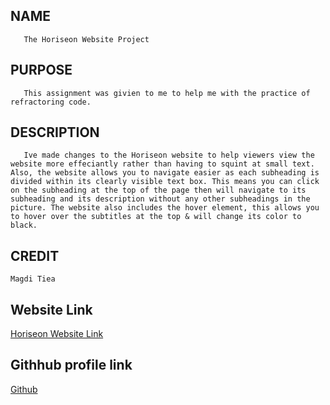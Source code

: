 
## NAME

       The Horiseon Website Project


## PURPOSE
  
       This assignment was givien to me to help me with the practice of refractoring code.



## DESCRIPTION

       Ive made changes to the Horiseon website to help viewers view the website more effeciantly rather than having to squint at small text. Also, the website allows you to navigate easier as each subheading is divided within its clearly visible text box. This means you can click on the subheading at the top of the page then will navigate to its subheading and its description without any other subheadings in the picture. The website also includes the hover element, this allows you to hover over the subtitles at the top & will change its color to black.





## CREDIT 
    
    Magdi Tiea


## Website Link
[Horiseon Website Link](targetURL)

## Githhub profile link
[Github](https://github.com/mtiea/Horiseon-Website "Github profile")
